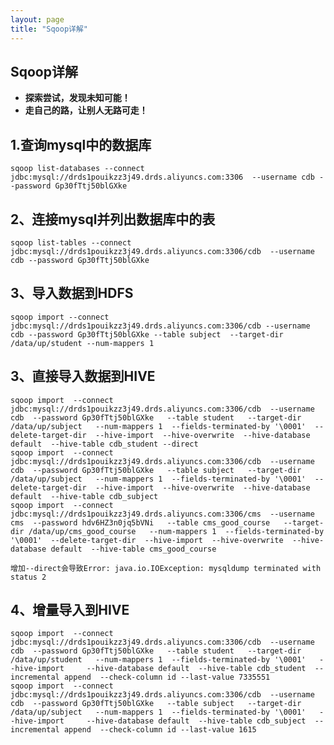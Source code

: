 ```yaml
---
layout: page
title: "Sqoop详解"
---
```

## Sqoop详解
- **探索尝试，发现未知可能！**  
- **走自己的路，让别人无路可走！**  


## 1.查询mysql中的数据库
    sqoop list-databases --connect jdbc:mysql://drds1pouikzz3j49.drds.aliyuncs.com:3306  --username cdb --password Gp30fTtj50blGXke 
## 2、连接mysql并列出数据库中的表
    sqoop list-tables --connect jdbc:mysql://drds1pouikzz3j49.drds.aliyuncs.com:3306/cdb  --username cdb --password Gp30fTtj50blGXke  
## 3、导入数据到HDFS
    sqoop import --connect jdbc:mysql://drds1pouikzz3j49.drds.aliyuncs.com:3306/cdb --username cdb --password Gp30fTtj50blGXke --table subject  --target-dir /data/up/student --num-mappers 1
## 3、直接导入数据到HIVE

    sqoop import  --connect jdbc:mysql://drds1pouikzz3j49.drds.aliyuncs.com:3306/cdb  --username cdb  --password Gp30fTtj50blGXke   --table student   --target-dir /data/up/subject   --num-mappers 1  --fields-terminated-by '\0001'  --delete-target-dir  --hive-import  --hive-overwrite  --hive-database default  --hive-table cdb_student --direct
    sqoop import  --connect jdbc:mysql://drds1pouikzz3j49.drds.aliyuncs.com:3306/cdb  --username cdb  --password Gp30fTtj50blGXke   --table subject   --target-dir /data/up/subject   --num-mappers 1  --fields-terminated-by '\0001'  --delete-target-dir  --hive-import  --hive-overwrite  --hive-database default  --hive-table cdb_subject
    sqoop import  --connect jdbc:mysql://drds1pouikzz3j49.drds.aliyuncs.com:3306/cms  --username cms  --password hdv6HZ3n0jq5bVNi   --table cms_good_course   --target-dir /data/up/cms_good_course   --num-mappers 1  --fields-terminated-by '\0001'  --delete-target-dir  --hive-import  --hive-overwrite  --hive-database default  --hive-table cms_good_course
    
    增加--direct会导致Error: java.io.IOException: mysqldump terminated with status 2
## 4、增量导入到HIVE
    sqoop import  --connect jdbc:mysql://drds1pouikzz3j49.drds.aliyuncs.com:3306/cdb  --username cdb  --password Gp30fTtj50blGXke   --table student   --target-dir /data/up/student   --num-mappers 1  --fields-terminated-by '\0001'   --hive-import     --hive-database default  --hive-table cdb_student  --incremental append  --check-column id --last-value 7335551
    sqoop import  --connect jdbc:mysql://drds1pouikzz3j49.drds.aliyuncs.com:3306/cdb  --username cdb  --password Gp30fTtj50blGXke   --table subject   --target-dir /data/up/subject   --num-mappers 1  --fields-terminated-by '\0001'   --hive-import     --hive-database default  --hive-table cdb_subject  --incremental append  --check-column id --last-value 1615